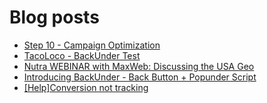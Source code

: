 # Blog posts
<!-- BLOG-POST-LIST:START -->
- [Step 10 - Campaign Optimization](https://afflift.com/f/threads/step-10-campaign-optimization.7481/)
- [TacoLoco - BackUnder Test](https://afflift.com/f/threads/tacoloco-backunder-test.10080/)
- [Nutra WEBINAR with MaxWeb: Discussing the USA Geo](https://afflift.com/f/threads/nutra-webinar-with-maxweb-discussing-the-usa-geo.10070/)
- [Introducing BackUnder - Back Button + Popunder Script](https://afflift.com/f/threads/introducing-backunder-back-button-popunder-script.10073/)
- [[Help]Conversion not tracking](https://afflift.com/f/threads/help-conversion-not-tracking.9578/)
<!-- BLOG-POST-LIST:END -->
